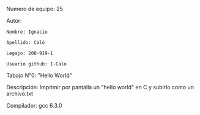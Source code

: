 Numero de equipo: 25

Autor: 

    Nombre: Ignacio
    
    Apellido: Caló
    
    Legajo: 208-919-1
    
    Usuario github: I-Calo

Tabajo N°0: "Hello World"

Descripción: Imprimir por pantalla un "hello world" en C y subirlo como un archivo.txt

Compilador: gcc 6.3.0
